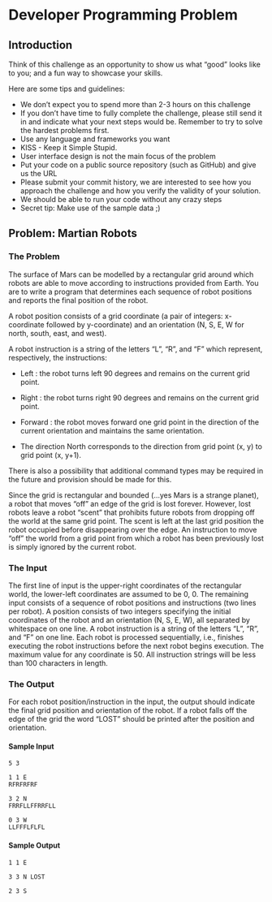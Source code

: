 # Developer Programming Problem

## Introduction

Think of this challenge as an opportunity to show us what “good” looks like to you; and a fun way to showcase your skills.

Here are some tips and guidelines:

 - We don’t expect you to spend more than 2-3 hours on this challenge
 - If you don’t have time to fully complete the challenge, please still send it in and
indicate what your next steps would be. Remember to try to solve the hardest problems first.
- Use any language and frameworks you want
- KISS - Keep it Simple Stupid.
- User interface design is not the main focus of the problem
- Put your code on a public source repository (such as GitHub) and give us the URL
- Please submit your commit history, we are interested to see how you approach the challenge and how you verify the validity of your solution.
- We should be able to run your code without any crazy steps
- Secret tip: Make use of the sample data ;)

## Problem: Martian Robots

### The Problem

The surface of Mars can be modelled by a rectangular grid around which robots are able to move according to instructions provided from Earth. You are to write a program that
determines each sequence of robot positions and reports the final position of the robot.

A robot position consists of a grid coordinate (a pair of integers: x-coordinate followed by y-coordinate) and an orientation (N, S, E, W for north, south, east, and west).

A robot instruction is a string of the letters “L”, “R”, and “F” which represent, respectively, the instructions:
- Left : the robot turns left 90 degrees and remains on the current grid point.
- Right : the robot turns right 90 degrees and remains on the current grid point.
- Forward : the robot moves forward one grid point in the direction of the current orientation and maintains the same orientation.

- The direction North corresponds to the direction from grid point (x, y) to grid point (x, y+1).

There is also a possibility that additional command types may be required in the future and provision should be made for this.

Since the grid is rectangular and bounded (...yes Mars is a strange planet), a robot that moves “off” an edge of the grid is lost forever. 
However, lost robots leave a robot “scent” that prohibits future robots from dropping off the world at the same grid point. 
The scent is left at the last grid position the robot occupied before disappearing over the edge. 
An instruction to move “off” the world from a grid point from which a robot has been previously lost is simply ignored by the current robot.

### The Input

The first line of input is the upper-right coordinates of the rectangular world, the lower-left coordinates are assumed to be 0, 0.
The remaining input consists of a sequence of robot positions and instructions (two lines per robot). 
A position consists of two integers specifying the initial coordinates of the robot and an orientation (N, S, E, W), all separated by whitespace on one line. 
A robot instruction is a string of the letters “L”, “R”, and “F” on one line.
Each robot is processed sequentially, i.e., finishes executing the robot instructions before the next robot begins execution.
The maximum value for any coordinate is 50.
All instruction strings will be less than 100 characters in length.

### The Output

For each robot position/instruction in the input, the output should indicate the final grid position and orientation of the robot. 
If a robot falls off the edge of the grid the word “LOST” should be printed after the position and orientation.

#### Sample Input

```
5 3

1 1 E
RFRFRFRF

3 2 N
FRRFLLFFRRFLL

0 3 W
LLFFFLFLFL
```
#### Sample Output

```
1 1 E

3 3 N LOST

2 3 S
```
